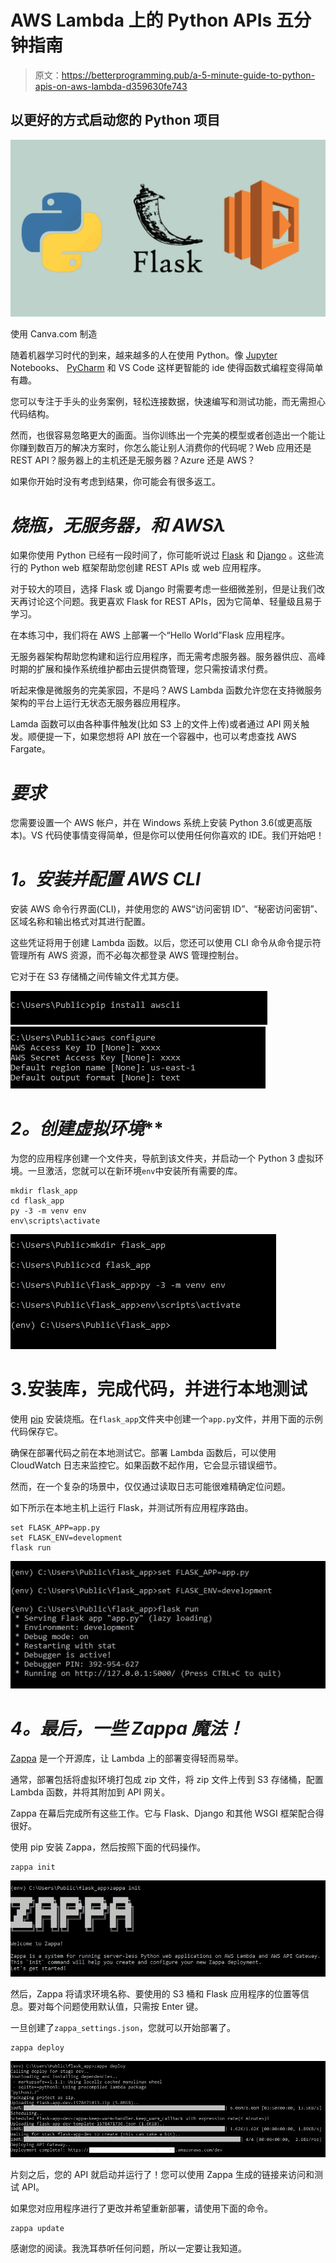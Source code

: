# AWS Lambda 上的 Python APIs 五分钟指南

> 原文：<https://betterprogramming.pub/a-5-minute-guide-to-python-apis-on-aws-lambda-d359630fe743>

## 以更好的方式启动您的 Python 项目

![](img/bab939aba907d0a70bf76526f4e87083.png)

使用 Canva.com 制造

随着机器学习时代的到来，越来越多的人在使用 Python。像 [Jupyter](https://jupyter.org/) Notebooks、 [PyCharm](https://www.jetbrains.com/pycharm/) 和 VS Code 这样更智能的 ide 使得函数式编程变得简单有趣。

您可以专注于手头的业务案例，轻松连接数据，快速编写和测试功能，而无需担心代码结构。

然而，也很容易忽略更大的画面。当你训练出一个完美的模型或者创造出一个能让你赚到数百万的解决方案时，你怎么能让别人消费你的代码呢？Web 应用还是 REST API？服务器上的主机还是无服务器？Azure 还是 AWS？

如果你开始时没有考虑到结果，你可能会有很多返工。

# ***烧瓶，无服务器，和 AWSλ***

如果你使用 Python 已经有一段时间了，你可能听说过 [Flask](https://www.palletsprojects.com/p/flask/) 和 [Django](https://www.djangoproject.com/) 。这些流行的 Python web 框架帮助您创建 REST APIs 或 web 应用程序。

对于较大的项目，选择 Flask 或 Django 时需要考虑一些细微差别，但是让我们改天再讨论这个问题。我更喜欢 Flask for REST APIs，因为它简单、轻量级且易于学习。

在本练习中，我们将在 AWS 上部署一个“Hello World”Flask 应用程序。

无服务器架构帮助您构建和运行应用程序，而无需考虑服务器。服务器供应、高峰时期的扩展和操作系统维护都由云提供商管理，您只需按请求付费。

听起来像是微服务的完美家园，不是吗？AWS Lambda 函数允许您在支持微服务架构的平台上运行无状态无服务器应用程序。

Lamda 函数可以由各种事件触发(比如 S3 上的文件上传)或者通过 API 网关触发。顺便提一下，如果您想将 API 放在一个容器中，也可以考虑查找 AWS Fargate。

# ***要求***

您需要设置一个 AWS 帐户，并在 Windows 系统上安装 Python 3.6(或更高版本)。VS 代码使事情变得简单，但是你可以使用任何你喜欢的 IDE。我们开始吧！

# ***1。安装并配置 AWS CLI***

安装 AWS 命令行界面(CLI)，并使用您的 AWS“访问密钥 ID”、“秘密访问密钥”、区域名称和输出格式对其进行配置。

这些凭证将用于创建 Lambda 函数。以后，您还可以使用 CLI 命令从命令提示符管理所有 AWS 资源，而不必每次都登录 AWS 管理控制台。

它对于在 S3 存储桶之间传输文件尤其方便。

![](img/d2ba3bc51c812cbe3a10dbc2abdd77b8.png)![](img/19a83c8b3e160c440ab546501bf3e701.png)

# **2*。创建虚拟环境***

为您的应用程序创建一个文件夹，导航到该文件夹，并启动一个 Python 3 虚拟环境。一旦激活，您就可以在新环境`env`中安装所有需要的库。

```
mkdir flask_app
cd flask_app
py -3 -m venv env
env\scripts\activate
```

![](img/0b9a074e7bd999f63c2f1f74bf87dfe1.png)

# 3.安装库，完成代码，并进行本地测试

使用 [pip](https://pip.pypa.io/en/stable/) 安装烧瓶。在`flask_app`文件夹中创建一个`app.py`文件，并用下面的示例代码保存它。

确保在部署代码之前在本地测试它。部署 Lambda 函数后，可以使用 CloudWatch 日志来监控它。如果函数不起作用，它会显示错误细节。

然而，在一个复杂的场景中，仅仅通过读取日志可能很难精确定位问题。

如下所示在本地主机上运行 Flask，并测试所有应用程序路由。

```
set FLASK_APP=app.py
set FLASK_ENV=development
flask run
```

![](img/cd6abca908945b98c44a68b841a09312.png)

# ***4。最后，一些 Zappa 魔法！***

[Zappa](https://github.com/Miserlou/Zappa) 是一个开源库，让 Lambda 上的部署变得轻而易举。

通常，部署包括将虚拟环境打包成 zip 文件，将 zip 文件上传到 S3 存储桶，配置 Lambda 函数，并将其附加到 API 网关。

Zappa 在幕后完成所有这些工作。它与 Flask、Django 和其他 WSGI 框架配合得很好。

使用 pip 安装 Zappa，然后按照下面的代码操作。

```
zappa init
```

![](img/645ba341bddb61e1de89154303a43b08.png)

然后，Zappa 将请求环境名称、要使用的 S3 桶和 Flask 应用程序的位置等信息。要对每个问题使用默认值，只需按 Enter 键。

一旦创建了`zappa_settings.json`，您就可以开始部署了。

```
zappa deploy
```

![](img/0a139933ea87dc3f1f2ca4c495297de6.png)

片刻之后，您的 API 就启动并运行了！您可以使用 Zappa 生成的链接来访问和测试 API。

如果您对应用程序进行了更改并希望重新部署，请使用下面的命令。

```
zappa update
```

感谢您的阅读。我洗耳恭听任何问题，所以一定要让我知道。